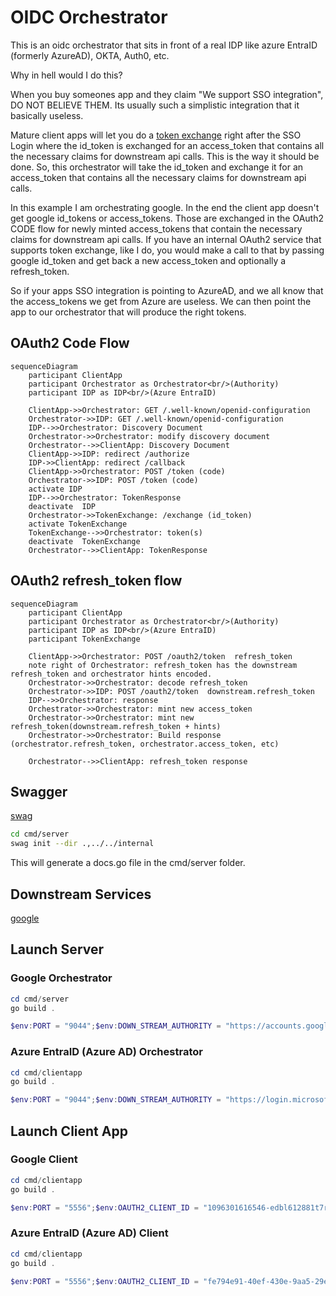 # OIDC Orchestrator

This is an oidc orchestrator that sits in front of a real IDP like azure EntraID (formerly AzureAD), OKTA, Auth0, etc.

Why in hell would I do this?  

When you buy someones app and they claim "We support SSO integration", DO NOT BELIEVE THEM.  Its usually such a simplistic integration that it basically useless.  

Mature client apps will let you do a [token exchange](https://oauth.net/2/token-exchange/) right after the SSO Login where the id_token is exchanged for an access_token that contains all the necessary claims for downstream api calls.  This is the way it should be done.   So, this orchestrator will take the id_token and exchange it for an access_token that contains all the necessary claims for downstream api calls.

In this example I am orchestrating google.  In the end the client app doesn't get google id_tokens or access_tokens.  Those are exchanged in the OAuth2 CODE flow for newly minted access_tokens that contain the necessary claims for downstream api calls.  If you have an internal OAuth2 service that supports token exchange, like I do, you would make a call to that by passing google id_token and get back a new access_token and optionally a refresh_token.

So if your apps SSO integration is pointing to AzureAD, and we all know that the access_tokens we get from Azure are useless.  We can then point the app to our orchestrator that will produce the right tokens.  

## OAuth2 Code Flow

```mermaid
sequenceDiagram
    participant ClientApp
    participant Orchestrator as Orchestrator<br/>(Authority)
    participant IDP as IDP<br/>(Azure EntraID)

    ClientApp->>Orchestrator: GET /.well-known/openid-configuration
    Orchestrator->>IDP: GET /.well-known/openid-configuration
    IDP-->>Orchestrator: Discovery Document
    Orchestrator->>Orchestrator: modify discovery document
    Orchestrator-->>ClientApp: Discovery Document
    ClientApp->>IDP: redirect /authorize
    IDP->>ClientApp: redirect /callback
    ClientApp->>Orchestrator: POST /token (code)
    Orchestrator->>IDP: POST /token (code)
    activate IDP
    IDP-->>Orchestrator: TokenResponse
    deactivate  IDP
    Orchestrator->>TokenExchange: /exchange (id_token)
    activate TokenExchange
    TokenExchange-->>Orchestrator: token(s)
    deactivate  TokenExchange
    Orchestrator-->>ClientApp: TokenResponse
```

## OAuth2 refresh_token flow

```mermaid
sequenceDiagram
    participant ClientApp
    participant Orchestrator as Orchestrator<br/>(Authority)
    participant IDP as IDP<br/>(Azure EntraID)
    participant TokenExchange

    ClientApp->>Orchestrator: POST /oauth2/token  refresh_token
    note right of Orchestrator: refresh_token has the downstream refresh_token and orchestrator hints encoded.
    Orchestrator->>Orchestrator: decode refresh_token
    Orchestrator->>IDP: POST /oauth2/token  downstream.refresh_token
    IDP-->>Orchestrator: response
    Orchestrator->>Orchestrator: mint new access_token
    Orchestrator->>Orchestrator: mint new refresh_token(downstream.refresh_token + hints)
    Orchestrator->>Orchestrator: Build response (orchestrator.refresh_token, orchestrator.access_token, etc)

    Orchestrator-->>ClientApp: refresh_token response
```
## Swagger

[swag](https://github.com/swaggo/swag)  

```bash
cd cmd/server
swag init --dir .,../../internal
```

This will generate a docs.go file in the cmd/server folder.

## Downstream Services

[google](https://console.cloud.google.com/apis/credentials/oauthclient)  

## Launch Server

### Google Orchestrator

```powershell
cd cmd/server
go build .

$env:PORT = "9044";$env:DOWN_STREAM_AUTHORITY = "https://accounts.google.com"; .\server.exe
```

### Azure EntraID (Azure AD) Orchestrator

```powershell
cd cmd/clientapp
go build .

$env:PORT = "9044";$env:DOWN_STREAM_AUTHORITY = "https://login.microsoftonline.com/f3c3e0c3-ea9e-469c-aca8-3276a8b12d26/v2.0"; .\server.exe
```

## Launch Client App

### Google Client

```powershell
cd cmd/clientapp
go build .

$env:PORT = "5556";$env:OAUTH2_CLIENT_ID = "1096301616546-edbl612881t7rkpljp3qa3juminskulo.apps.googleusercontent.com";$env:OAUTH2_CLIENT_SECRET = "**REDACTED**";$env:AUTHORITY = "http://localhost:9044"; .\clientapp.exe
```

### Azure EntraID (Azure AD) Client

```powershell
cd cmd/clientapp
go build .

$env:PORT = "5556";$env:OAUTH2_CLIENT_ID = "fe794e91-40ef-430e-9aa5-29e3ca962928";$env:OAUTH2_CLIENT_SECRET = "**REDACTED**";$env:AUTHORITY = "http://localhost:9044"; .\clientapp.exe
```

